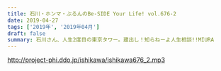 ```yaml
---
title: 石川・ホンマ・ぶるんのBe-SIDE Your Life! vol.676-2
date: 2019-04-27
tags: ['2019年', '2019年04月']
draft: false
summary: 石川さん、人生2度目の東京タワー。蔵出し！知らねーよ人生相談!!MIURA
---
```


http://project-phi.ddo.jp/ishikawa/ishikawa676_2.mp3
